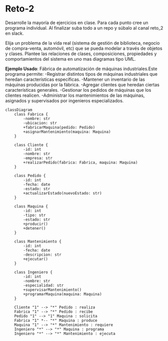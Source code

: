 # Reto-2
Desarrolle la mayoría de ejercicios en clase. Para cada punto cree un programa individual. Al finalizar suba todo a un repo y súbalo al canal reto_2 en slack.

Elija un problema de la vida real (sistema de gestión de biblioteca, negocio de compra-venta, automóvil, etc) que se pueda modelar a través de objetos y clases. Plantee las relaciones de clases, composiciones, propiedades y comportamientos del sistema en uno mas diagramas tipo UML.

**Ejemplo Usado**: Fábrica de automatización de máquinas industriales.Este programa permite:
-Registrar distintos tipos de máquinas industriales que heredan características específicas.
-Mantener un inventario de las máquinas producidas por la fábrica.
-Agregar clientes que heredan ciertas características generales.
-Gestionar los pedidos de máquinas que los clientes realicen.
-Administrar los mantenimientos de las máquinas, asignados y supervisados por ingenieros especializados.
```mermaid
classDiagram
    class Fabrica {
        -nombre: str
        -ubicacion: str
        +fabricarMaquina(pedido: Pedido)
        +asignarMantenimiento(maquina: Maquina)
    }

    class Cliente {
        -id: int
        -nombre: str
        -empresa: str
        +realizarPedido(fabrica: Fabrica, maquina: Maquina)
    }

    class Pedido {
        -id: int
        -fecha: date
        -estado: str
        +actualizarEstado(nuevoEstado: str)
    }

    class Maquina {
        -id: int
        -tipo: str
        -estado: str
        +producir()
        +detener()
    }

    class Mantenimiento {
        -id: int
        -fecha: date
        -descripcion: str
        +ejecutar()
    }

    class Ingeniero {
        -id: int
        -nombre: str
        -especialidad: str
        +supervisarMantenimiento()
        +programarMaquina(maquina: Maquina)
    }

    Cliente "1" --> "*" Pedido : realiza
    Fabrica "1" --> "*" Pedido : recibe
    Pedido "1" --> "1" Maquina : solicita
    Fabrica "1" *-- "*" Maquina : produce
    Maquina "1" --> "*" Mantenimiento : requiere
    Ingeniero "*" --> "*" Maquina : programa
    Ingeniero "*" --> "*" Mantenimiento : ejecuta
```


  
